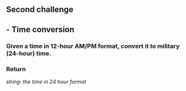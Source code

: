 ## Second challenge
## - Time conversion

### Given a time in 12-hour AM/PM format, convert it to military (24-hour) time.

### Return 
_string: the time in 24 hour format_
